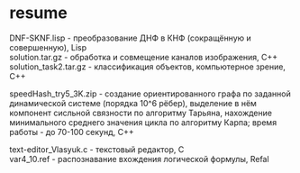 # resume

DNF-SKNF.lisp - преобразование ДНФ в КНФ (сокращённую и совершенную), Lisp  
solution.tar.gz - обработка и совмещение каналов изображения, С++  
solution_task2.tar.gz - классификация объектов, компьютерное зрение, С++  

speedHash_try5_3K.zip - создание ориентированного графа по заданной динамической системе (порядка 10^6 рёбер), выделение в нём компонент сисльной связности по алгоритму Тарьяна, нахождение минимального среднего значения цикла по алгоритму Карпа; время работы - до 70-100 секунд, С++

text-editor_Vlasyuk.c - текстовый редактор, С  
var4_10.ref - распознавание вхождения логической формулы, Refal  
